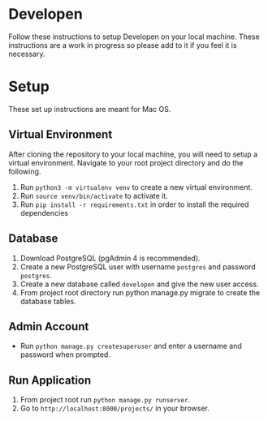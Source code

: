 # Developen

Follow these instructions to setup Developen on your local machine. These instructions are a work in progress so please add to it if you feel it is necessary.

# Setup
These set up instructions are meant for Mac OS.

## Virtual Environment

After cloning the repository to your local machine, you will need to setup a virtual environment. Navigate to your root project directory and do the following.

1. Run `python3 -m virtualenv venv` to create a new virtual environment.
2. Run `source venv/bin/activate` to activate it.
3. Run `pip install -r requirements.txt` in order to install the required dependencies

## Database 

1. Download PostgreSQL (pgAdmin 4 is recommended).
2. Create a new PostgreSQL user with username `postgres` and password `postgres`.
3. Create a new database called `developen` and give the new user access.
4. From project root directory run python manage.py migrate to create the database tables.

## Admin Account

* Run `python manage.py createsuperuser` and enter a username and password when prompted.

## Run Application

1. From project root run `python manage.py runserver`.
2. Go to `http://localhost:8000/projects/` in your browser.
